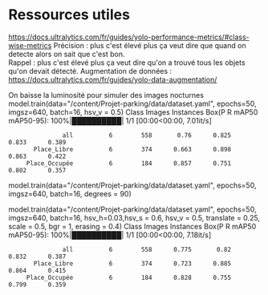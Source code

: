 # Ressources utiles
https://docs.ultralytics.com/fr/guides/yolo-performance-metrics/#class-wise-metrics
Précision : plus c'est élevé plus ça veut dire que quand on detecte alors on sait que c'est bon.  
Rappel : plus c'est élevé plus ça veut dire qu'on a trouvé tous les objets qu'on devait détecté. 
Augmentation de données :
https://docs.ultralytics.com/fr/guides/yolo-data-augmentation/

On baisse la luminosité pour simuler des images nocturnes
model.train(data="/content/Projet-parking/data/dataset.yaml", epochs=50, imgsz=640, batch=16, hsv_v = 0.5)
                 Class     Images  Instances      Box(P          R      mAP50  mAP50-95): 100%|██████████| 1/1 [00:00<00:00,  7.01it/s]

                   all          6        558       0.76      0.825      0.833      0.389
           Place_Libre          6        374      0.663      0.898      0.863      0.422
         Place_Occupée          6        184      0.857      0.751      0.802      0.357


model.train(data="/content/Projet-parking/data/dataset.yaml", epochs=50, imgsz=640, batch=16, degrees = 90)

model.train(data="/content/Projet-parking/data/dataset.yaml", epochs=50, imgsz=640, batch=16, hsv_h=0.03,hsv_s = 0.6, hsv_v = 0.5, translate = 0.25, scale = 0.5, bgr = 1, erasing = 0.4)
                 Class     Images  Instances      Box(P          R      mAP50  mAP50-95): 100%|██████████| 1/1 [00:00<00:00,  7.18it/s]

                   all          6        558      0.775       0.82      0.832      0.387
           Place_Libre          6        374      0.723      0.885      0.864      0.415
         Place_Occupée          6        184      0.828      0.755      0.799      0.359



